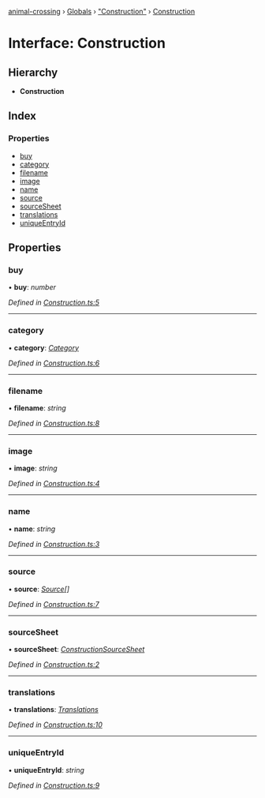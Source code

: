[animal-crossing](../README.md) › [Globals](../globals.md) › ["Construction"](../modules/_construction_.md) › [Construction](_construction_.construction.md)

# Interface: Construction

## Hierarchy

* **Construction**

## Index

### Properties

* [buy](_construction_.construction.md#buy)
* [category](_construction_.construction.md#category)
* [filename](_construction_.construction.md#filename)
* [image](_construction_.construction.md#image)
* [name](_construction_.construction.md#name)
* [source](_construction_.construction.md#source)
* [sourceSheet](_construction_.construction.md#sourcesheet)
* [translations](_construction_.construction.md#translations)
* [uniqueEntryId](_construction_.construction.md#uniqueentryid)

## Properties

###  buy

• **buy**: *number*

*Defined in [Construction.ts:5](https://github.com/Norviah/animal-crossing/blob/0da76a6/module/types/Construction.ts#L5)*

___

###  category

• **category**: *[Category](../enums/_construction_.category.md)*

*Defined in [Construction.ts:6](https://github.com/Norviah/animal-crossing/blob/0da76a6/module/types/Construction.ts#L6)*

___

###  filename

• **filename**: *string*

*Defined in [Construction.ts:8](https://github.com/Norviah/animal-crossing/blob/0da76a6/module/types/Construction.ts#L8)*

___

###  image

• **image**: *string*

*Defined in [Construction.ts:4](https://github.com/Norviah/animal-crossing/blob/0da76a6/module/types/Construction.ts#L4)*

___

###  name

• **name**: *string*

*Defined in [Construction.ts:3](https://github.com/Norviah/animal-crossing/blob/0da76a6/module/types/Construction.ts#L3)*

___

###  source

• **source**: *[Source](../enums/_construction_.source.md)[]*

*Defined in [Construction.ts:7](https://github.com/Norviah/animal-crossing/blob/0da76a6/module/types/Construction.ts#L7)*

___

###  sourceSheet

• **sourceSheet**: *[ConstructionSourceSheet](../enums/_construction_.constructionsourcesheet.md)*

*Defined in [Construction.ts:2](https://github.com/Norviah/animal-crossing/blob/0da76a6/module/types/Construction.ts#L2)*

___

###  translations

• **translations**: *[Translations](_construction_.translations.md)*

*Defined in [Construction.ts:10](https://github.com/Norviah/animal-crossing/blob/0da76a6/module/types/Construction.ts#L10)*

___

###  uniqueEntryId

• **uniqueEntryId**: *string*

*Defined in [Construction.ts:9](https://github.com/Norviah/animal-crossing/blob/0da76a6/module/types/Construction.ts#L9)*
